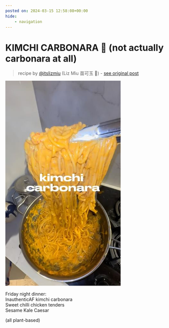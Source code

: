 ```yaml
---
posted on: 2024-03-15 12:58:08+00:00
hide:
    - navigation
---
```


# KIMCHI CARBONARA 🤠 (not actually carbonara at all)  

> recipe by [@itslizmiu](https://www.instagram.com/itslizmiu/) 
(Liz Miu 苗可玉 🍐) - [see original post](https://instagram.com/p/C4iSClopC8U)

![](../img/itslizmiu_15-03-2024_1203.png)

  
Friday night dinner:  
InauthenticAF kimchi carbonara   
Sweet chilli chicken tenders  
Sesame Kale Caesar   
  
(all plant-based)   